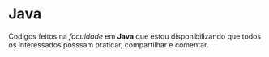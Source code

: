# Java
Codigos feitos na *faculdade* em **Java** que estou disponibilizando que todos os interessados posssam praticar, compartilhar e comentar.
